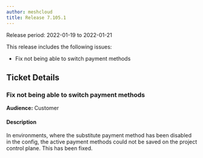 ```yaml
---
author: meshcloud
title: Release 7.105.1
---
```


Release period: 2022-01-19 to 2022-01-21

This release includes the following issues:
* Fix not being able to switch payment methods
<!--truncate-->

## Ticket Details
### Fix not being able to switch payment methods
**Audience:** Customer<br>

#### Description
In environments, where the substitute payment method has been disabled in the config, the active payment methods could not be saved on the project control plane. This has been fixed.

